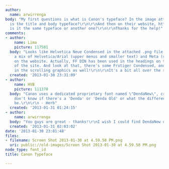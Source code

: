 ```yaml
---
author:
  name: arwirrenga
body: "My first questions is what is Canon's typeface? In the image attached, what
  is the title and body typeface?\r\n\r\nAnd then on their website, http://www.usa.canon.com/cusa/home,
  is it the same typeface or another one?\r\n\r\nThanks for the help!"
comments:
- author:
    name: Lima
    picture: 117581
  body: "Looks like Helvetica Neue Condensed in the attached .png file.\r\n\r\nThere's
    a mix of Helvetica/Arial (upper menus and smaller text) and Meta (scrolling graphics)
    on the website. Actually, FF DIN has been used in the headings on the lower part
    of the site. And look at that, there's some Frutiger Condensed, and more, used
    in the scrolling graphics as well!\r\n\r\nIt's a bit all over the shop really."
  created: '2013-01-30 23:31:09'
- author:
    name: HVB
    picture: 111370
  body: "Canon uses a dedicated proprietary font named \"DendaNew\", created by OurType.\r\n\r\nI
    don't know if there's a 'Denda' or 'Denda Old' or what the difference(s) might
    be.\r\n\r\n - Herb"
  created: '2013-01-31 01:24:15'
- author:
    name: arwirrenga
  body: "You guys are great - thanks!\r\nI wish I could find DendaNew online somewhere..."
  created: '2013-01-31 02:03:02'
date: '2013-01-30 23:01:48'
files:
- filename: Screen Shot 2013-01-30 at 4.59.50 PM.png
  uri: public://old-images/Screen Shot 2013-01-30 at 4.59.50 PM.png
node_type: font_id
title: Canon Typeface

---
```


